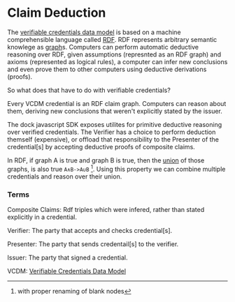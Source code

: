 # Claim Deduction

The [verifiable credentials data model](https://www.w3.org/TR/vc-data-model/) is based on a machine comprehensible language called [RDF](https://www.w3.org/TR/rdf-primer/). RDF represents arbitrary semantic knowlege as [graph](https://en.wikipedia.org/wiki/Graph_(discrete_mathematics))s. Computers can perform automatic deductive reasoning over RDF, given assumptions (represnted as an RDF graph) and axioms (represented as logical rules), a computer can infer new conclusions and even prove them to other computers using deductive derivations (proofs).

So what does that have to do with verifiable credentials?

Every VCDM credential is an RDF claim graph. Computers can reason about them, deriving new conclusions that weren't explicitly stated by the issuer.

The dock javascript SDK exposes utilites for primitive deductive reasoning over verified credentials. The Verifier has a choice to perform deduction themself (expensive), or offload that responsibility to the Presenter of the credential[s] by accepting deductive proofs of composite claims.

In RDF, if graph A is true and graph B is true, then the [union](https://en.wikipedia.org/wiki/Union_(set_theory)) of those graphs, is also true `A∧B->A∪B` [^1]. Using this property we can combine multiple credentials and reason over their union.

### Terms

Composite Claims: Rdf triples which were infered, rather than stated explicitly in a credential.

Verifier: The party that accepts and checks credential[s].

Presenter: The party that sends credentail[s] to the verifier.

Issuer: The party that signed a credential.

VCDM: [Verifiable Credentials Data Model](https://www.w3.org/TR/vc-data-model/)

[^1]: with proper renaming of blank nodes
